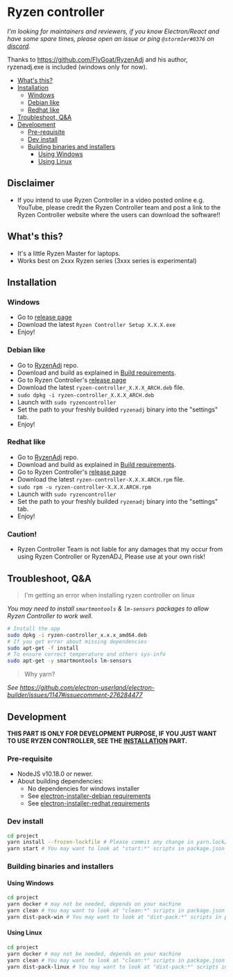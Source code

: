 # Ryzen controller

*_I'm looking for maintainers and reviewers, if you know Electron/React and have some spare times, please open an issue or ping `@storm1er#0376` on [discord](https://discord.gg/EahayUv)._*

Thanks to https://github.com/FlyGoat/RyzenAdj and his author, ryzenadj.exe is included (windows only for now).

- [What's this?](#whats-this)
- [Installation](#installation)
  - [Windows](#windows)
  - [Debian like](#debian-like)
  - [Redhat like](#redhat-like)
- [Troubleshoot, Q&A](#troubleshoot-qa)
- [Development](#development)
  - [Pre-requisite](#pre-requisite)
  - [Dev install](#dev-install)
  - [Building binaries and installers](#building-binaries-and-installers)
    - [Using Windows](#using-windows)
    - [Using Linux](#using-linux)

## Disclaimer 

- If you intend to use Ryzen Controller in a video posted online e.g. YouTube, please credit the Ryzen Controller team and post a link to the Ryzen Controller website where the users can download the software!!

## What's this?

- It's a little Ryzen Master for laptops.
- Works best on 2xxx Ryzen series (3xxx series is experimental)

## Installation

### Windows

- Go to [release page](https://gitlab.com/le.storm1er/ryzen-controller/releases)
- Download the latest `Ryzen Controller Setup X.X.X.exe`
- Enjoy!

### Debian like

- Go to [RyzenAdj](https://github.com/FlyGoat/RyzenAdj) repo.
- Download and build as explained in [Build requirements](https://github.com/FlyGoat/RyzenAdj#build-requirements).
- Go to Ryzen Controller's [release page](https://gitlab.com/le.storm1er/ryzen-controller/releases)
- Download the latest `ryzen-controller_X.X.X_ARCH.deb` file.
- `sudo dpkg -i ryzen-controller_X.X.X_ARCH.deb`
- Launch with `sudo ryzencontroller`
- Set the path to your freshly builded `ryzenadj` binary into the "settings" tab.
- Enjoy!

### Redhat like

- Go to [RyzenAdj](https://github.com/FlyGoat/RyzenAdj) repo.
- Download and build as explained in [Build requirements](https://github.com/FlyGoat/RyzenAdj#build-requirements).
- Go to Ryzen Controller's [release page](https://gitlab.com/le.storm1er/ryzen-controller/releases)
- Download the latest `ryzen-controller-X.X.X.ARCH.rpm` file.
- `sudo rpm -u ryzen-controller-X.X.X.ARCH.rpm`
- Launch with `sudo ryzencontroller`
- Set the path to your freshly builded `ryzenadj` binary into the "settings" tab.
- Enjoy!

### Caution!

- Ryzen Controller Team is not liable for any damages that my occur from using Ryzen Controller or RyzenADJ, Please use at your own risk!

## Troubleshoot, Q&A

> I'm getting an error when installing ryzen controller on linux

_You may need to install `smartmontools` & `lm-sensors` packages to allow Ryzen Controller to work well._
```bash
# Install the app
sudo dpkg -i ryzen-controller_x.x.x_amd64.deb
# If you get error about missing dependencies
sudo apt-get -f install
# To ensure correct temperature and others sys-info
sudo apt-get -y smartmontools lm-sensors
```

> Why yarn?

_See https://github.com/electron-userland/electron-builder/issues/1147#issuecomment-276284477_



## Development

**THIS PART IS ONLY FOR DEVELOPMENT PURPOSE, IF YOU JUST WANT TO USE RYZEN CONTROLLER, SEE THE [INSTALLATION](#installation) PART.**

### Pre-requisite

- NodeJS v10.18.0 or newer.
- About building dependencies:
  - No dependencies for windows installer
  - See [electron-installer-debian requirements](https://github.com/electron-userland/electron-installer-debian#requirements)
  - See [electron-installer-redhat requirements](https://github.com/electron-userland/electron-installer-redhat#requirements)

### Dev install

```bash
cd project
yarn install --frozen-lockfile # Please commit any change in yarn.lock/package.json in separated merge request
yarn start # You may want to look at "start:*" scripts in package.json
```

### Building binaries and installers

#### Using Windows

```bash
cd project
yarn docker # may not be needed, depends on your machine
yarn clean # You may want to look at "clean:*" scripts in package.json
yarn dist-pack-win # You may want to look at "dist-pack:*" scripts in package.json
```

#### Using Linux

```bash
cd project
yarn docker # may not be needed, depends on your machine
yarn clean # You may want to look at "clean:*" scripts in package.json
yarn dist-pack-linux # You may want to look at "dist-pack:*" scripts in package.json
```
